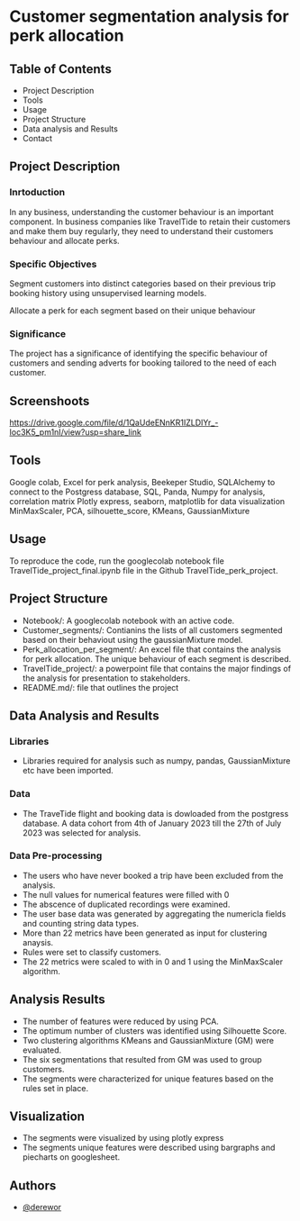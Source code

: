 
# Customer segmentation analysis for perk allocation
## Table of Contents
- Project Description
- Tools
- Usage
- Project Structure
- Data analysis and Results
- Contact

## Project Description
### Inrtoduction
In any business, understanding the customer behaviour is an important component. In business companies like TravelTide to retain their customers and make them buy regularly, they need to understand their customers behaviour and allocate perks.

### Specific Objectives

Segment customers into distinct categories based on their previous trip booking history using unsupervised learning models.

Allocate a perk for each segment based on their unique behaviour

### Significance
The project has a significance of identifying the specific behaviour of customers and sending adverts for booking tailored to the need of each customer. 


## Screenshoots
https://drive.google.com/file/d/1QaUdeENnKR1IZLDIYr_-Ioc3K5_pm1nI/view?usp=share_link

## Tools
Google colab, 
Excel for perk analysis, 
Beekeper Studio,
SQLAlchemy to connect to the Postgress database,
SQL, 
Panda, 
Numpy for analysis,
correlation matrix
Plotly express, 
seaborn, 
matplotlib for data visualization
MinMaxScaler, 
PCA, 
silhouette_score, 
KMeans, 
GaussianMixture
## Usage

To reproduce the code, run the googlecolab notebook file TravelTide_project_final.ipynb file in the Github TravelTide_perk_project. 


## Project Structure
- Notebook/: A googlecolab notebook with an active code.
- Customer_segments/: Contianins the lists of all customers segmented based on their behaviout using the gaussianMixture model.
- Perk_allocation_per_segment/: An excel file that contains the analysis for perk allocation. The unique behaviour of each segment is described.
- TravelTide_project/: a powerpoint file that contains the major findings of the analysis for presentation to stakeholders.
- README.md/: file that outlines the project
## Data Analysis and Results
### Libraries
- Libraries required for analysis such as numpy, pandas, GaussianMixture etc have been imported.
### Data
- The TraveTide flight and booking data is dowloaded from the postgress database. A data cohort from 4th of January 2023 till the 27th of July 2023 was selected for analysis. 
### Data Pre-processing
- The users who have never booked a trip have been excluded from the analysis.
- The null values for numerical features were filled with 0  
- The abscence of duplicated recordings were examined.
- The user base data was generated by aggregating the numericla fields and counting string data types.
- More than 22 metrics have been generated as input for clustering anaysis.
- Rules were set to classify customers. 
- The 22 metrics were scaled to with in 0 and 1 using the MinMaxScaler algorithm.
## Analysis Results
- The number of features were reduced by using PCA.
- The optimum number of clusters was identified using Silhouette Score.
- Two clustering algorithms KMeans and GaussianMixture (GM) were evaluated.
- The six segmentations that resulted from GM was used to group customers.
- The segments were characterized for unique features based on the rules set in place.  
## Visualization
- The segments were visualized by using plotly express
- The segments unique features were described using bargraphs and piecharts on googlesheet. 
## Authors

- [@derewor](https://github.com/derewor/TravelTide_Customer_Segmentation_projecte)

